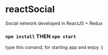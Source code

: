 # reactSocial

Social network developed in ReactJS + Redux

### `npm install` THEN `npm start`

type this comand, for starting app and enjoy :)